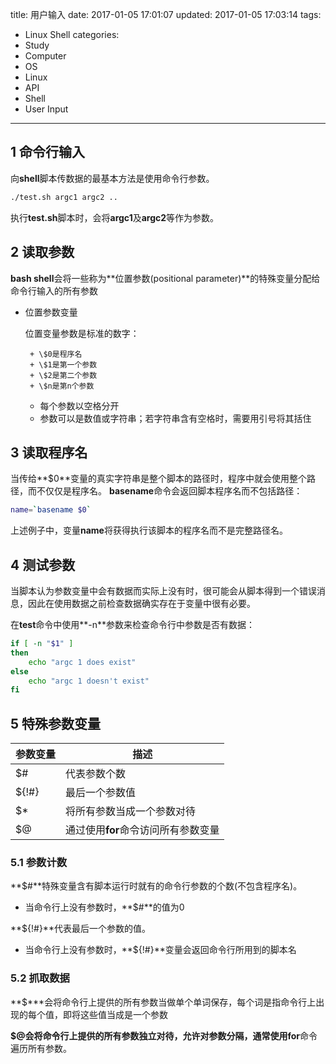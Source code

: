 title: 用户输入
date: 2017-01-05 17:01:07
updated: 2017-01-05 17:03:14
tags:
- Linux Shell
categories:
- Study
- Computer
- OS
- Linux
- API
- Shell
- User Input
---
## 1 命令行输入

向**shell**脚本传数据的最基本方法是使用命令行参数。

```bash
./test.sh argc1 argc2 ..
```

执行**test.sh**脚本时，会将**argc1**及**argc2**等作为参数。

## 2 读取参数

**bash shell**会将一些称为**位置参数(positional parameter)**的特殊变量分配给命令行输入的所有参数

- 位置参数变量

    位置变量参数是标准的数字：

       + \$0是程序名
       + \$1是第一个参数
       + \$2是第二个参数
       + \$n是第n个参数

    + 每个参数以空格分开
    + 参数可以是数值或字符串；若字符串含有空格时，需要用引号将其括住

## 3 读取程序名

当传给**$0**变量的真实字符串是整个脚本的路径时，程序中就会使用整个路径，而不仅仅是程序名。
**basename**命令会返回脚本程序名而不包括路径：

```sh
name=`basename $0`
```

上述例子中，变量**name**将获得执行该脚本的程序名而不是完整路径名。

## 4 测试参数

当脚本认为参数变量中会有数据而实际上没有时，很可能会从脚本得到一个错误消息，因此在使用数据之前检查数据确实存在于变量中很有必要。

在**test**命令中使用**-n**参数来检查命令行中参数是否有数据：

```sh
if [ -n "$1" ]
then 
    echo "argc 1 does exist"
else
    echo "argc 1 doesn't exist"
fi
```

## 5 特殊参数变量

| 参数变量 |                 描述                |
|----------|-------------------------------------|
| $#       | 代表参数个数                        |
| ${!#}    | 最后一个参数值                      |
| $*       | 将所有参数当成一个参数对待          |
| $@       | 通过使用**for**命令访问所有参数变量 |

### 5.1 参数计数

**$#**特殊变量含有脚本运行时就有的命令行参数的个数(不包含程序名)。

- 当命令行上没有参数时，**$#**的值为0

**${!#}**代表最后一个参数的值。

- 当命令行上没有参数时，**${!#}**变量会返回命令行所用到的脚本名

### 5.2 抓取数据

**$\***会将命令行上提供的所有参数当做单个单词保存，每个词是指命令行上出现的每个值，即将这些值当成是一个参数

**$@**会将命令行上提供的所有参数独立对待，允许对参数分隔，通常使用**for**命令遍历所有参数。
